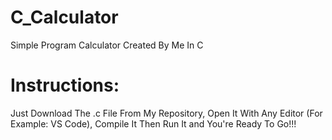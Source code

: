 # C_Calculator
Simple Program Calculator Created By Me In C



# Instructions:
Just Download The .c File From My Repository, Open It With Any Editor (For Example: VS Code), Compile It Then Run It and You're Ready To Go!!! 
